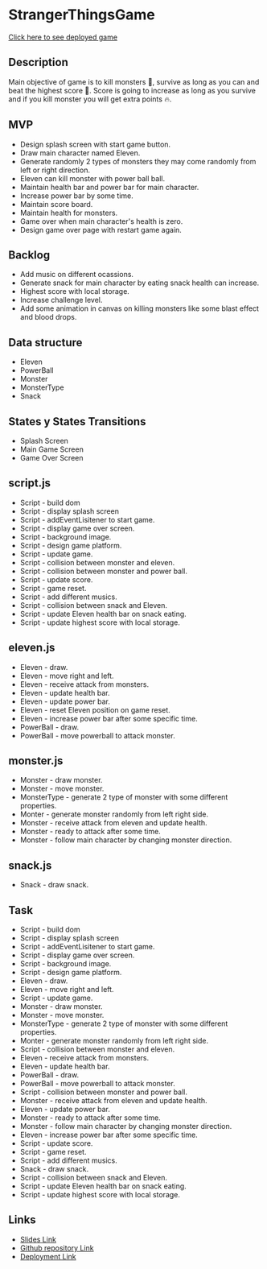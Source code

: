 # StrangerThingsGame

[Click here to see deployed game](https://sunairaa.github.io/StrangerThingsGame/)

## Description
Main objective of game is to kill monsters 👹, survive as long as you can and beat the highest score 💯. Score is going to increase as long as you survive and if you kill monster you will get extra points 🔥.

## MVP
- Design splash screen with start game button.
- Draw main character named Eleven.
- Generate randomly 2 types of monsters they may come randomly from left or right direction.
- Eleven can kill monster with power ball ball.
- Maintain health bar and power bar for main character.
- Increase power bar by some time.
- Maintain score board.
- Maintain health for monsters.
- Game over when main character's health is zero.
- Design game over page with restart game again.

## Backlog
- Add music on different ocassions.
- Generate snack for main character by eating snack health can increase.
- Highest score with local storage.
- Increase challenge level.
- Add some animation in canvas on killing monsters like some blast effect and blood drops.

## Data structure
- Eleven
- PowerBall
- Monster
- MonsterType
- Snack

## States y States Transitions
- Splash Screen
- Main Game Screen
- Game Over Screen

## script.js
- Script - build dom
- Script - display splash screen
- Script - addEventLisitener to start game.
- Script - display game over screen.
- Script - background image.
- Script - design game platform.
- Script - update game.
- Script - collision between monster and eleven.
- Script - collision between monster and power ball.
- Script - update score.
- Script - game reset.
- Script - add different musics.
- Script - collision between snack and Eleven.
- Script - update Eleven health bar on snack eating.
- Script - update highest score with local storage.

## eleven.js
- Eleven - draw.
- Eleven - move right and left.
- Eleven - receive attack from monsters.
- Eleven - update health bar.
- Eleven - update power bar.
- Eleven - reset Eleven position on game reset.
- Eleven - increase power bar after some specific time.
- PowerBall - draw.
- PowerBall - move powerball to attack monster.

## monster.js
- Monster - draw monster.
- Monster - move monster.
- MonsterType - generate 2 type of monster with some different properties.
- Monter - generate monster randomly from left right side.
- Monster - receive attack from eleven and update health.
- Monster - ready to attack after some time.
- Monster - follow main character by changing monster direction.

## snack.js
- Snack - draw snack.

## Task
- Script - build dom
- Script - display splash screen
- Script - addEventLisitener to start game.
- Script - display game over screen.
- Script - background image.
- Script - design game platform.
- Eleven - draw.
- Eleven - move right and left.
- Script - update game.
- Monster - draw monster.
- Monster - move monster.
- MonsterType - generate 2 type of monster with some different properties.
- Monter - generate monster randomly from left right side.
- Script - collision between monster and eleven.
- Eleven - receive attack from monsters.
- Eleven - update health bar.
- PowerBall - draw.
- PowerBall - move powerball to attack monster.
- Script - collision between monster and power ball.
- Monster - receive attack from eleven and update health.
- Eleven - update power bar.
- Monster - ready to attack after some time.
- Monster - follow main character by changing monster direction.
- Eleven - increase power bar after some specific time.
- Script - update score.
- Script - game reset.
- Script - add different musics.
- Snack - draw snack.
- Script - collision between snack and Eleven.
- Script - update Eleven health bar on snack eating.
- Script - update highest score with local storage.

## Links
- [Slides Link](https://docs.google.com/presentation/d/13M787YMHfDrreWaY82At0WEf3GRoNBwacFrZPdh-LwA/edit?usp=sharing)
- [Github repository Link](https://github.com/Sunairaa/StrangerThingsGame)
- [Deployment Link](https://sunairaa.github.io/StrangerThingsGame/)